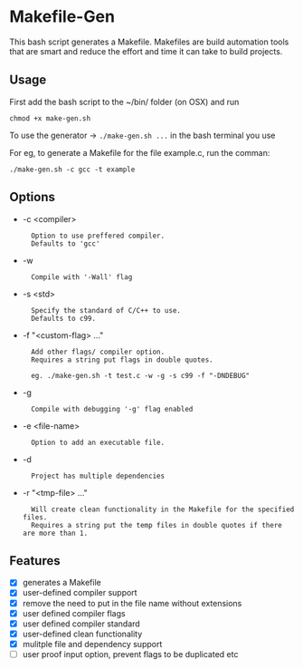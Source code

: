 # Makefile-Gen

This bash script generates a Makefile. Makefiles are build automation tools that are smart and reduce the effort and time it can take to build projects.

## Usage

First add the bash script to the ~/bin/ folder (on OSX) and run

```chmod +x make-gen.sh```

To use the generator -> ```./make-gen.sh ...``` in the bash terminal you use	 

For eg, to generate a Makefile for the file example.c, run the comman:

```./make-gen.sh -c gcc -t example```

## Options

* -c \<compiler\>
	
		Option to use preffered compiler.
		Defaults to 'gcc'

* -w

		Compile with '-Wall' flag


* -s \<std\>

		Specify the standard of C/C++ to use.
		Defaults to c99.

* -f "\<custom-flag\> ..."

		Add other flags/ compiler option.
		Requires a string put flags in double quotes.
			
		eg. ./make-gen.sh -t test.c -w -g -s c99 -f "-DNDEBUG"

* -g 

		Compile with debugging '-g' flag enabled

* -e \<file-name\>

		Option to add an executable file.

* -d
	
		Project has multiple dependencies

* -r "\<tmp-file\> ..."

		Will create clean functionality in the Makefile for the specified files.
		Requires a string put the temp files in double quotes if there are more than 1.		

## Features

- [x] generates a Makefile
- [x] user-defined compiler support
- [x] remove the need to put in the file name without extensions
- [x] user defined compiler flags
- [x] user defined compiler standard
- [x] user-defined clean functionality
- [x] mulitple file and dependency support
- [ ] user proof input option, prevent flags to be duplicated etc
